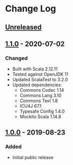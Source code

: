 # Change Log

## [Unreleased][unreleased]

## [1.1.0] - 2020-07-02
### Changed
- Built with Scala 2.12.11
- Tested against OpenJDK 11
- Updated ScalaTest to 3.2.0
- Updated dependencies:
    - Commons Codec 1.14
    - Commons Lang 3.10
    - Commons Text 1.8
    - ICU4J 67.1
    - Typesafe Config 1.4.0
    - Mockito Scala 1.14.8

## [1.0.0] - 2019-08-23
### Added
- Initial public release

[unreleased]: http://github.com/ScailIO/scail-commons/compare/v1.1.0...HEAD
[1.1.0]: http://github.com/ScailIO/scail-commons/compare/v1.0.0...v1.1.0
[1.0.0]: http://github.com/ScailIO/scail-commons/tree/v1.0.0
